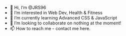 - 👋 Hi, I’m @JRS96
- 👀 I’m interested in Web Dev, Health & Fitness
- 🌱 I’m currently learning Advanced CSS & JavaScript
- 💞️ I’m looking to collaborate on nothing at the moment! 
- 📫 How to reach me - contact me here.

<!---
JRS96/JRS96 is a ✨ special ✨ repository because its `README.md` (this file) appears on your GitHub profile.
You can click the Preview link to take a look at your changes.
--->
